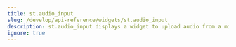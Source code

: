 ```yaml
---
title: st.audio_input
slug: /develop/api-reference/widgets/st.audio_input
description: st.audio_input displays a widget to upload audio from a microphone
ignore: true
---
```


<Autofunction function="streamlit.audio_input" oldName="streamlit.experimental_audio_input" />
